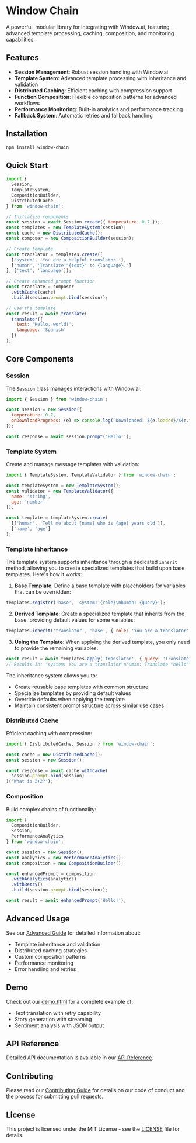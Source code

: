# Window Chain

A powerful, modular library for integrating with Window.ai, featuring advanced template processing, caching, composition, and monitoring capabilities.

## Features

- **Session Management**: Robust session handling with Window.ai
- **Template System**: Advanced template processing with inheritance and validation
- **Distributed Caching**: Efficient caching with compression support
- **Function Composition**: Flexible composition patterns for advanced workflows
- **Performance Monitoring**: Built-in analytics and performance tracking
- **Fallback System**: Automatic retries and fallback handling

## Installation

```bash
npm install window-chain
```

## Quick Start

```javascript
import { 
  Session, 
  TemplateSystem, 
  CompositionBuilder, 
  DistributedCache 
} from 'window-chain';

// Initialize components
const session = await Session.create({ temperature: 0.7 });
const templates = new TemplateSystem(session);
const cache = new DistributedCache();
const composer = new CompositionBuilder(session);

// Create template
const translator = templates.create([
  ['system', 'You are a helpful translator.'],
  ['human', 'Translate "{text}" to {language}.']
], ['text', 'language']);

// Create enhanced prompt function
const translate = composer
  .withCache(cache)
  .build(session.prompt.bind(session));

// Use the template
const result = await translate(
  translator({ 
    text: 'Hello, world!', 
    language: 'Spanish' 
  })
);
```

## Core Components

### Session

The `Session` class manages interactions with Window.ai:

```javascript
import { Session } from 'window-chain';

const session = new Session({
  temperature: 0.7,
  onDownloadProgress: (e) => console.log(`Downloaded: ${e.loaded}/${e.total}`)
});

const response = await session.prompt('Hello!');
```

### Template System

Create and manage message templates with validation:

```javascript
import { TemplateSystem, TemplateValidator } from 'window-chain';

const templateSystem = new TemplateSystem();
const validator = new TemplateValidator({
  name: 'string',
  age: 'number'
});

const template = templateSystem.create(
  [['human', 'Tell me about {name} who is {age} years old']],
  ['name', 'age']
);
```

### Template Inheritance

The template system supports inheritance through a dedicated `inherit` method, allowing you to create specialized templates that build upon base templates. Here's how it works:

1. **Base Template**: Define a base template with placeholders for variables that can be overridden:
```javascript
templates.register('base', 'system: {role}\nhuman: {query}');
```

2. **Derived Template**: Create a specialized template that inherits from the base, providing default values for some variables:
```javascript
templates.inherit('translator', 'base', { role: 'You are a translator' });
```

3. **Using the Template**: When applying the derived template, you only need to provide the remaining variables:
```javascript
const result = await templates.apply('translator', { query: 'Translate "hello"' });
// Results in: "system: You are a translator\nhuman: Translate "hello""
```

The inheritance system allows you to:
- Create reusable base templates with common structure
- Specialize templates by providing default values
- Override defaults when applying the template
- Maintain consistent prompt structure across similar use cases

### Distributed Cache

Efficient caching with compression:

```javascript
import { DistributedCache, Session } from 'window-chain';

const cache = new DistributedCache();
const session = new Session();

const response = await cache.withCache(
  session.prompt.bind(session)
)('What is 2+2?');
```

### Composition

Build complex chains of functionality:

```javascript
import { 
  CompositionBuilder, 
  Session, 
  PerformanceAnalytics 
} from 'window-chain';

const session = new Session();
const analytics = new PerformanceAnalytics();
const composition = new CompositionBuilder();

const enhancedPrompt = composition
  .withAnalytics(analytics)
  .withRetry()
  .build(session.prompt.bind(session));

const result = await enhancedPrompt('Hello!');
```

## Advanced Usage

See our [Advanced Guide](docs/advanced.md) for detailed information about:
- Template inheritance and validation
- Distributed caching strategies
- Custom composition patterns
- Performance monitoring
- Error handling and retries

## Demo

Check out our [demo.html](demo.html) for a complete example of:
- Text translation with retry capability
- Story generation with streaming
- Sentiment analysis with JSON output

## API Reference

Detailed API documentation is available in our [API Reference](docs/api.md).

## Contributing

Please read our [Contributing Guide](CONTRIBUTING.md) for details on our code of conduct and the process for submitting pull requests.

## License

This project is licensed under the MIT License - see the [LICENSE](LICENSE) file for details.
